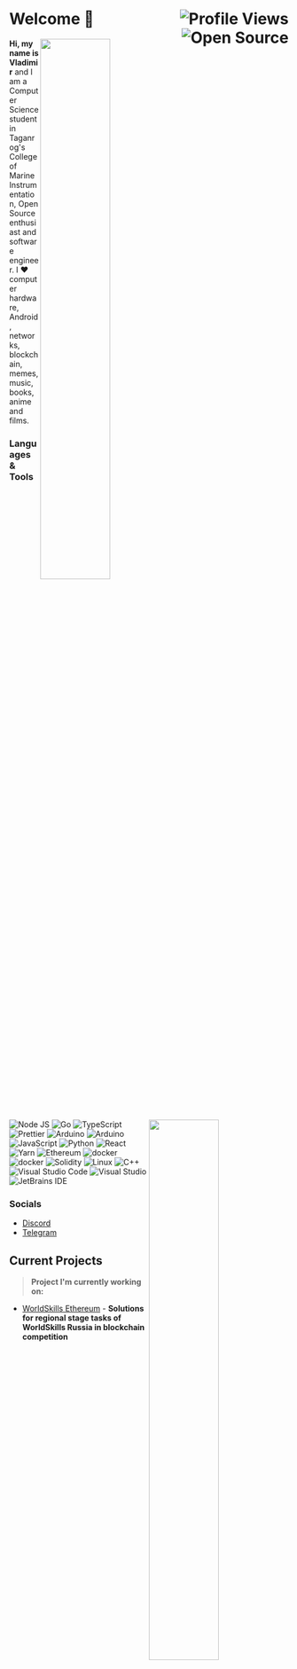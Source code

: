  # Welcome 👋 <img align="right" src="https://visitor-badge.laobi.icu/badge?page_id=D3rise.D3rise" alt="Profile Views"/> <img align="right" src="https://badges.frapsoft.com/os/v2/open-source.svg?v=103" alt="Open Source"/>

  <img width="50%" align="right" src="https://github-readme-stats.vercel.app/api?username=D3rise&hide_border=true&count_private=true&layout=compact&hide_title=true&show_icons=true&theme=dracula&icon_color=5194f0&bg_color=0d1117">
  <img width="50%" align="right" src="https://media.giphy.com/media/UV4rSwlTM7mnRa5l4o/giphy.gif">   
  <img width="50%" align="right" src="https://github-readme-stats.vercel.app/api/top-langs/?username=D3rise&hide=html&layout=compact&hide_border=true&hide_title=true&count_private=true&theme=dracula&icon_color=5194f0&bg_color=0d1117"/>

  **Hi, my name is Vladimir** and I am a Computer Science student in Taganrog's College of Marine Instrumentation, Open Source enthusiast and software engineer. I ❤ computer hardware, Android, networks, blockchain, memes, music, books, anime and films.

  ### Languages & Tools
  <img alt="Node JS" src="https://img.shields.io/badge/-Node.js-43853d?style=flat-square&logo=Node.js&logoColor=white" /> <img alt="Go" src="https://img.shields.io/badge/-Go-008184?style=flat-square&logo=go&logoColor=white" /> <img alt="TypeScript" src="https://img.shields.io/badge/-TypeScript-235a96?style=flat-square&logo=typescript&logoColor=white" /> <img alt="Prettier" src="https://img.shields.io/badge/-Prettier-1a2b34?style=flat-square&logo=prettier&logoColor=white" /> <img alt="Arduino" src="https://img.shields.io/badge/-Raspberry Pi-cc2455?style=flat-square&logo=raspberrypi&logoColor=white" /> <img alt="Arduino" src="https://img.shields.io/badge/-Arduino-008184?style=flat-square&logo=arduino&logoColor=white" /> <img alt="JavaScript" src="https://img.shields.io/badge/-JavaScript-edb200?style=flat-square&logo=javascript&logoColor=white" /> <img alt="Python" src="https://img.shields.io/badge/-Python-397ab2?style=flat-square&logo=Python&logoColor=white" /> <img alt="React" src="https://img.shields.io/badge/-React-282c34?style=flat-square&logo=react&logoColor=white" /> <img alt="Yarn" src="https://img.shields.io/badge/-Yarn-2188b6?style=flat-square&logo=yarn&logoColor=white" /> <img alt="Ethereum" src="https://img.shields.io/badge/-Ethereum-222222?style=flat-square&logo=Ethereum&logoColor=white" />  <img alt="docker" src="https://img.shields.io/badge/-Docker-1390b6?style=flat-square&logo=Docker&logoColor=white" /> <img alt="docker" src="https://img.shields.io/badge/-Hyperledger-222222?style=flat-square&logo=Hyperledger&logoColor=white" /> <img alt="Solidity" src="https://img.shields.io/badge/-Solidity-002fa7?style=flat-square&logo=Solidity&logoColor=white" /> <img alt="Linux" src="https://img.shields.io/badge/-Linux-ffd133?style=flat-square&logo=Linux&logoColor=black" /> <img alt="C++" src="https://img.shields.io/badge/-C++-4183c4?style=flat-square&logo=cplusplus&logoColor=white" /> <img alt="Visual Studio Code" src="https://img.shields.io/badge/-Visual Studio Code-23a8f2?style=flat-square&logo=visualstudiocode&logoColor=white" /> <img alt="Visual Studio" src="https://img.shields.io/badge/-Visual Studio-cd97f9?style=flat-square&logo=visualstudio&logoColor=black" /> <img alt="JetBrains IDE" src="https://img.shields.io/badge/-JetBrains IDE-6B57FF?style=flat-square&logo=jetbrains&logoColor=white" />

  ### Socials
  - [Discord](https://discord.com/channels/@me/253913831896645632)
  - [Telegram](https://t.me/D3rise)

  ## Current Projects
  > **Project I'm currently working on:**
  - [WorldSkills Ethereum](https://github.com/D3rise/ws-ethereum) - **Solutions for regional stage tasks of WorldSkills Russia in blockchain competition**
